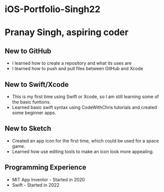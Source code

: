 # iOS-Portfolio-Singh22
# Pranay Singh, aspiring coder
## New to GitHub
* I learned how to create a repository and what its uses are
* I learned how to push and pull files between GitHub and Xcode 
## New to Swift/Xcode
* This is my first time using Swift or Xcode, so I am still learning some of the basic funtions.
* Learned basic swift syntax using CodeWithChris tutorials and created some beginner apps.
## New to Sketch
* Created an app icon for the first time, which could be used for a space game. 
* Learned how use editing tools to make an icon look more appealing.
## Programming Experience
* MIT App Inventor - Started in 2020
* Swift - Started in 2022
